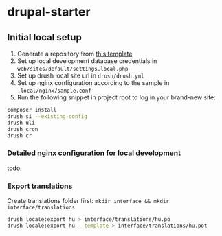 # drupal-starter

## Initial local setup

1. Generate a repository from [this template](https://github.com/bpstr/drupal-starter/generate)
2. Set up local development database credentials in `web/sites/default/settings.local.php`
3. Set up drush local site url in `drush/drush.yml`
4. Set up nginx configuration according to the sample in `.local/nginx/sample.conf`
5. Run the following snippet in project root to log in your brand-new site:
```bash
composer install
drush si --existing-config
drush uli
drush cron
drush cr
```





### Detailed nginx configuration for local development

todo.

### Export translations

Create translations folder first: `mkdir interface && mkdir interface/translations`

```bash
drush locale:export hu > interface/translations/hu.po
drush locale:export hu --template > interface/translations/hu.pot
```
